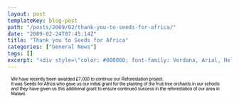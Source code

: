 ```yaml
---
layout: post
templateKey: blog-post
path: "/posts/2009/02/thank-you-to-seeds-for-africa/"
date: "2009-02-24T07:45:14Z"
title: "Thank you to Seeds for Africa"
categories: ["General News"]
tags: []
excerpt: "<div style=\"color: #000000; font-family: Verdana, Arial, Helvetica, sans-serif; font-size: 10px; b..."
---
```


<div style="color: #000000; font-family: Verdana, Arial, Helvetica, sans-serif; font-size: 10px; background-image: initial; background-repeat: initial; background-attachment: initial; -webkit-background-clip: initial; -webkit-background-origin: initial; background-color: #ffffff; background-position: initial initial; margin: 8px;">

<div>

<div>

<div>We have recently been awarded £7,000 to continue our Reforestation project.</div>

<div>
</div>

<div>It was Seeds for Africa who gave us our initial grant for the planting of the fruit tree orchards in our schools and they have given us this additional grant to ensure continued success in the reforestation of our area in Malawi.</div>

</div>

</div>

</div>